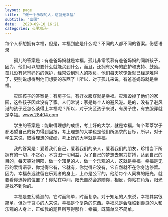 ```yaml
---
layout: page
title:  "做一个乐观的人，这就是幸福"
subtitle: "富国"
date:   2020-09-10 16:21 
categories: 心里鸡汤-
---
```


每个人都想拥有幸福，但是，幸福到底是什么呢？不同的人都不同的答案。伤感语录

　　孤儿的答案是：有爸爸妈妈就是幸福。孤儿非常羡慕有爸爸妈妈的同龄孩子，因为，他们可以想要什么就能买到什么，而且，还拥有父母的庇护和支持、鼓励。孤儿没有爸爸妈妈的保护，经常受到别人的欺负，他们每天吃饱饭就已经是难得了，更别说想得到他们想要的东西了！所以，对于孤儿来说，有爸爸妈妈就是幸福。

　　灾区孩子的答案是：有房子住，有好衣服穿就是幸福。灾难毁掉了他们的家园，这些孩子因此没有了家。人们常说：家是每个人的避风港。是的，没有了避风港的孩子还怎么谈得上幸福呢？所以，对于灾区孩子来说，有房子住，有衣服穿就是幸福。www.28404.com

　　学生的答案是：能取得理想的成绩，考上好的大学，就是幸福。每个莘莘学子都渴望自己的努力得到回报，考上理想的大学也是他们所追求的目标，所以，对于学生来说，取得理想的成绩，考上好的大学就是幸福。

　　我的答案是：爱着我们自己，爱着我们的亲人，爱着我们的朋友，珍惜当下所拥有的一切，不贪心，不贪图一切利益，为了自己的梦想去努力拼搏，达到自己的目的，每天笑对朝阳，做一个知足的人，做一个乐观的人，这就是幸福。幸福是无形的爱情语录，你觉得它有，它就有，你觉得它没有，它自然就不在你身边停留。因为，幸福永远驻留在乐观者的身上，上帝是公平的，他给每个人同样的阳光，就要看你选择的位置了！你站在中间，阳光自然会追随你，相反，你站在角落，阳光是找不到你的。

　　幸福是变幻莫测的，它时而简单，时而复杂。对于知足的人来说，幸福其实很简单，但对于贪心的人来说，幸福是个复杂的东西。幸福总是会降临到善良的人和乐观的人身上，正如我的题目所写得那样：幸福，既简单又不简单。
